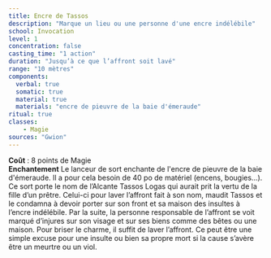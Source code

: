 ```yaml
---
title: Encre de Tassos
description: "Marque un lieu ou une personne d'une encre indélébile"
school: Invocation
level: 1
concentration: false
casting_time: "1 action"
duration: "Jusqu’à ce que l’affront soit lavé"
range: "10 mètres"
components:
  verbal: true
  somatic: true
  material: true
  materials: "encre de pieuvre de la baie d'émeraude"
ritual: true
classes:
    - Magie
sources: "Gwion"
---
```

**Coût** : 8 points de Magie  
**Enchantement** Le lanceur de sort enchante de l'encre de pieuvre de la baie d'émeraude. Il a pour cela besoin de 40 po de matériel (encens, bougies...).  
Ce sort porte le nom de l’Alcante Tassos Logas qui aurait prit la vertu de la fille d’un prêtre. Celui-ci pour laver l’affront fait à son nom, maudit Tassos et le condamna à devoir porter sur son front et sa maison des insultes à l’encre indélébile.  Par la suite, la personne responsable de l’affront se voit marqué d’injures sur son visage et sur ses biens comme des bêtes ou une maison. Pour briser le charme, il suffit de laver l’affront. Ce peut être une simple excuse pour une insulte ou bien sa propre mort si la cause s’avère être un meurtre ou un viol.   
